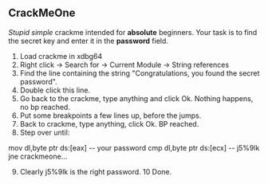 ## CrackMeOne
*Stupid simple* crackme intended for **absolute** beginners. Your task is to find the secret key and enter it in the **password** field.

1. Load crackme in xdbg64
2. Right click -> Search for -> Current Module -> String references
3. Find the line containing the string "Congratulations, you found the secret password".
4. Double click this line.
5. Go back to the crackme, type anything and click Ok. Nothing happens, no bp reached.
6. Put some breakpoints a few lines up, before the jumps.
7. Back to crackme, type anything, click Ok. BP reached.
8. Step over until:


mov dl,byte ptr ds:[eax] -- your password
cmp dl,byte ptr ds:[ecx] -- j5%9lk
jne crackmeone...

9. Clearly j5%9lk is the right password.
10 Done.

